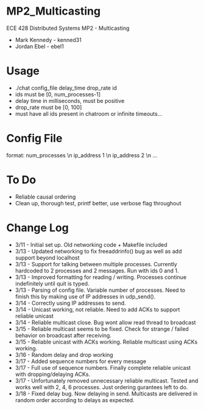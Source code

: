 MP2_Multicasting
================

ECE 428 Distributed Systems MP2 - Multicasting

- Mark Kennedy - kenned31
- Jordan Ebel  - ebel1

Usage
=====
- ./chat config_file delay_time drop_rate id
- ids must be [0, num_processes-1]
- delay time in milliseconds, must be positive
- drop_rate must be [0, 100]
- must have all ids present in chatroom or infinite timeouts...

Config File
===========
format:
    num_processes \n
    ip_address 1 \n
    ip_address 2 \n 
    ...

To Do
======
- Reliable causal ordering
- Clean up, thorough test, printf better, use verbose flag throughout

Change Log
==========

- 3/11 - Initial set up.  Old networking code + Makefile included
- 3/13 - Updated networking to fix freeaddrinfo() bug as well as add support beyond localhost 
- 3/13 - Support for talking between multiple processes.  Currently hardcoded to 2 processes and 2 messages. Run with ids 0 and 1.
- 3/13 - Improved formatting for reading / writing.  Processes continue indefinitely until quit is typed.
- 3/13 - Parsing of config file.  Variable number of processes. Need to finish this by making use of IP addresses in udp_send().
- 3/14 - Correctly using IP addresses to send.
- 3/14 - Unicast working, not reliable.  Need to add ACKs to support reliable unicast
- 3/14 - Reliable multicast close.  Bug wont allow read thread to broadcast
- 3/15 - Reliable multicast seems to be fixed.  Check for strange / failed behavior on broadcast after receiving.
- 3/15 - Reliable unicast with ACKs working.  Reliable multicast using ACKs working.
- 3/16 - Random delay and drop working
- 3/17 - Added sequence numbers for every message
- 3/17 - Full use of sequence numbers.  Finally complete reliable unicast with dropping/delaying ACKs.
- 3/17 - Unfortunately removed unnecessary reliable multicast. Tested and works well with 2, 4, 6 processes.  Just ordering gurantees left to do.
- 3/18 - Fixed delay bug.  Now delaying in send.  Multicasts are delivered in random order according to delays as expected.


